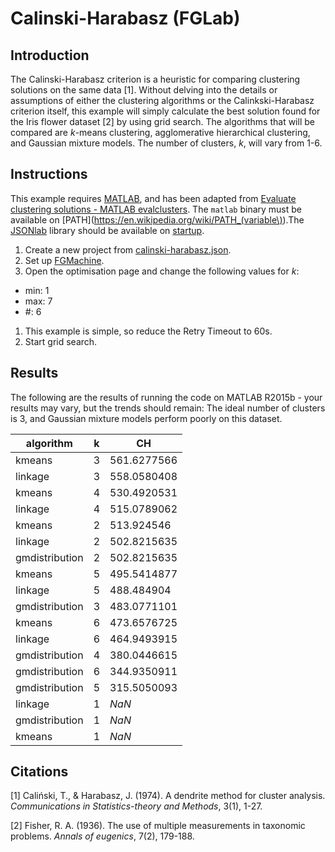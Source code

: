 # Calinski-Harabasz (FGLab)

## Introduction

The Calinski-Harabasz criterion is a heuristic for comparing clustering solutions on the same data [1]. Without delving into the details or assumptions of either the clustering algorithms or the Calinkski-Harabasz criterion itself, this example will simply calculate the best solution found for the Iris flower dataset [2] by using grid search. The algorithms that will be compared are *k*-means clustering, agglomerative hierarchical clustering, and Gaussian mixture models. The number of clusters, *k*, will vary from 1-6.

## Instructions

This example requires [MATLAB](http://uk.mathworks.com/products/matlab/), and has been adapted from [Evaluate clustering solutions - MATLAB evalclusters](https://uk.mathworks.com/help/stats/evalclusters.html). The `matlab` binary must be available on [PATH](https://en.wikipedia.org/wiki/PATH_(variable\)).The [JSONlab](http://iso2mesh.sourceforge.net/cgi-bin/index.cgi?jsonlab) library should be available on [startup](https://uk.mathworks.com/help/matlab/ref/startup.html).

1. Create a new project from [calinski-harabasz.json](https://github.com/Kaixhin/FGLab/blob/master/examples/Calinski-Harabasz/calinski-harabasz.json).
1. Set up [FGMachine](https://github.com/Kaixhin/FGMachine/blob/master/examples/Calinski-Harabasz).
1. Open the optimisation page and change the following values for *k*:
  - min: 1
  - max: 7
  - #: 6
1. This example is simple, so reduce the Retry Timeout to 60s.
1. Start grid search.

## Results

The following are the results of running the code on MATLAB R2015b - your results may vary, but the trends should remain: The ideal number of clusters is 3, and Gaussian mixture models perform poorly on this dataset.

| algorithm      | k | CH          |
|----------------|---|-------------|
| kmeans         | 3 | 561.6277566 |
| linkage        | 3 | 558.0580408 |
| kmeans         | 4 | 530.4920531 |
| linkage        | 4 | 515.0789062 |
| kmeans         | 2 | 513.924546  |
| linkage        | 2 | 502.8215635 |
| gmdistribution | 2 | 502.8215635 |
| kmeans         | 5 | 495.5414877 |
| linkage        | 5 | 488.484904  |
| gmdistribution | 3 | 483.0771101 |
| kmeans         | 6 | 473.6576725 |
| linkage        | 6 | 464.9493915 |
| gmdistribution | 4 | 380.0446615 |
| gmdistribution | 6 | 344.9350911 |
| gmdistribution | 5 | 315.5050093 |
| linkage        | 1 | _NaN_       |
| gmdistribution | 1 | _NaN_       |
| kmeans         | 1 | _NaN_       |

## Citations

[1] Caliński, T., & Harabasz, J. (1974). A dendrite method for cluster analysis. *Communications in Statistics-theory and Methods*, 3(1), 1-27.

[2] Fisher, R. A. (1936). The use of multiple measurements in taxonomic problems. *Annals of eugenics*, 7(2), 179-188.
